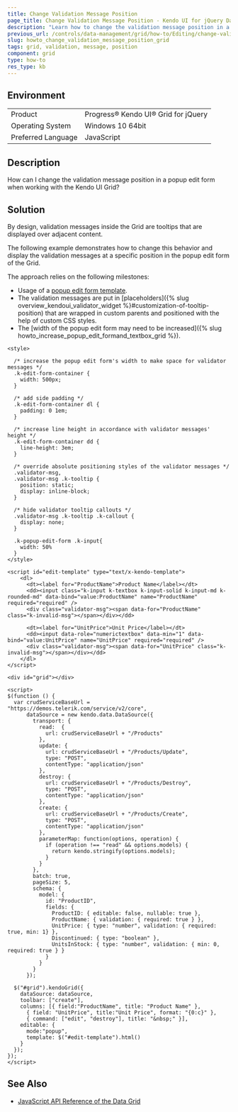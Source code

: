 ```yaml
---
title: Change Validation Message Position
page_title: Change Validation Message Position - Kendo UI for jQuery Data Grid
description: "Learn how to change the validation message position in a popup edit form when working with the Kendo UI Grid."
previous_url: /controls/data-management/grid/how-to/Editing/change-validation-tooltip-position
slug: howto_change_validation_message_position_grid
tags: grid, validation, message, position
component: grid
type: how-to
res_type: kb
---
```


## Environment

<table>
 <tr>
  <td>Product</td>
  <td>Progress® Kendo UI® Grid for jQuery</td>
 </tr>
 <tr>
  <td>Operating System</td>
  <td>Windows 10 64bit</td>
 </tr>
 <tr>
  <td>Preferred Language</td>
  <td>JavaScript</td>
 </tr>
</table>

## Description

How can I change the validation message position in a popup edit form when working with the Kendo UI Grid?

## Solution

By design, validation messages inside the Grid are tooltips that are displayed over adjacent content.

The following example demonstrates how to change this behavior and display the validation messages at a specific position in the popup edit form of the Grid.

The approach relies on the following milestones:
* Usage of a [popup edit form template](/api/javascript/ui/grid/configuration/editable.template).
* The validation messages are put in [placeholders]({% slug overview_kendoui_validator_widget %}#customization-of-tooltip-position) that are wrapped in custom parents and positioned with the help of custom CSS styles.
* The [width of the popup edit form may need to be increased]({% slug howto_increase_popup_edit_formand_textbox_grid %}).

```dojo
<style>

  /* increase the popup edit form's width to make space for validator messages */
  .k-edit-form-container {
    width: 500px;
  }

  /* add side padding */
  .k-edit-form-container dl {
    padding: 0 1em;
  }

  /* increase line height in accordance with validator messages' height */
  .k-edit-form-container dd {
    line-height: 3em;
  }

  /* override absolute positioning styles of the validator messages */
  .validator-msg,
  .validator-msg .k-tooltip {
    position: static;
    display: inline-block;
  }

  /* hide validator tooltip callouts */
  .validator-msg .k-tooltip .k-callout {
    display: none;
  }

  .k-popup-edit-form .k-input{
    width: 50%
  }
</style>

<script id="edit-template" type="text/x-kendo-template">
    <dl>
      <dt><label for="ProductName">Product Name</label></dt>
      <dd><input class="k-input k-textbox k-input-solid k-input-md k-rounded-md" data-bind="value:ProductName" name="ProductName" required="required" />
      <div class="validator-msg"><span data-for="ProductName" class="k-invalid-msg"></span></div></dd>

      <dt><label for="UnitPrice">Unit Price</label></dt>
      <dd><input data-role="numerictextbox" data-min="1" data-bind="value:UnitPrice" name="UnitPrice" required="required" />
      <div class="validator-msg"><span data-for="UnitPrice" class="k-invalid-msg"></span></div></dd>
    </dl>
</script>

<div id="grid"></div>

<script>
$(function () {
  var crudServiceBaseUrl = "https://demos.telerik.com/service/v2/core",
      dataSource = new kendo.data.DataSource({
        transport: {
          read:  {
            url: crudServiceBaseUrl + "/Products"
          },
          update: {
            url: crudServiceBaseUrl + "/Products/Update",
            type: "POST",
            contentType: "application/json"
          },
          destroy: {
            url: crudServiceBaseUrl + "/Products/Destroy",
            type: "POST",
            contentType: "application/json"
          },
          create: {
            url: crudServiceBaseUrl + "/Products/Create",
            type: "POST",
            contentType: "application/json"
          },
          parameterMap: function(options, operation) {
            if (operation !== "read" && options.models) {
              return kendo.stringify(options.models);
            }
          }
        },
        batch: true,
        pageSize: 5,
        schema: {
          model: {
            id: "ProductID",
            fields: {
              ProductID: { editable: false, nullable: true },
              ProductName: { validation: { required: true } },
              UnitPrice: { type: "number", validation: { required: true, min: 1} },
              Discontinued: { type: "boolean" },
              UnitsInStock: { type: "number", validation: { min: 0, required: true } }
            }
          }
        }
      });

  $("#grid").kendoGrid({
    dataSource: dataSource,
    toolbar: ["create"],
    columns: [{ field:"ProductName", title: "Product Name" },
      { field: "UnitPrice", title:"Unit Price", format: "{0:c}" },
      { command: ["edit", "destroy"], title: "&nbsp;" }],
    editable: {
      mode:"popup",
      template: $("#edit-template").html()
    }
  });
});
</script>

```

## See Also

* [JavaScript API Reference of the Data Grid](/api/javascript/ui/grid)
